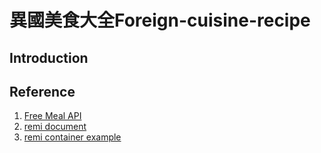 # 異國美食大全Foreign-cuisine-recipe

## Introduction














## Reference
1. [Free Meal API](https://www.themealdb.com/api.php)
2. [remi document](https://remi.readthedocs.io/en/latest/_modules/remi/gui.html)
3. [remi container example](https://github.com/dddomodossola/remi/blob/master/examples/widgets_overview_app.py)
